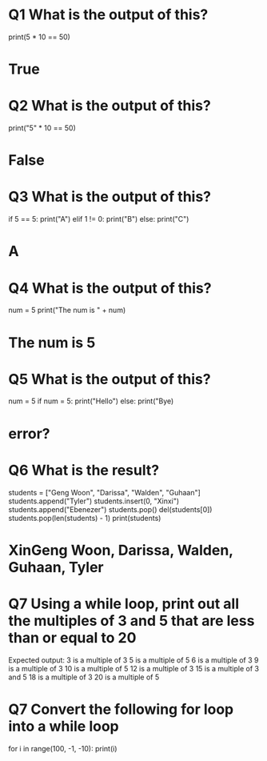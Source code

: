 # Q1 What is the output of this?
print(5 * 10 == 50)
# True
# Q2 What is the output of this?
print("5" * 10 == 50)
# False
# Q3 What is the output of this?
if 5 == 5:
    print("A")
elif 1 != 0:
    print("B")
else:
    print("C")
# A

# Q4 What is the output of this?
num = 5
print("The num is " + num)
# The num is 5
# Q5 What is the output of this?
num = 5
if num = 5:
    print("Hello")
else:
    print("Bye)
# error?
# Q6 What is the result?
students = ["Geng Woon", "Darissa", "Walden", "Guhaan"]
students.append("Tyler")
students.insert(0, "Xinxi")
students.append("Ebenezer")
students.pop()
del(students[0])
students.pop(len(students) - 1)
print(students)
# XinGeng Woon, Darissa, Walden, Guhaan, Tyler
# Q7 Using a while loop, print out all the multiples of 3 and 5 that are less than or equal to 20
Expected output:
3 is a multiple of 3
5 is a multiple of 5
6 is a multiple of 3
9 is a multiple of 3
10 is a multiple of 5
12 is a multiple of 3
15 is a multiple of 3 and 5
18 is a multiple of 3
20 is a multiple of 5

# Q7 Convert the following for loop into a while loop
for i in range(100, -1, -10):
    print(i)